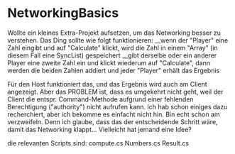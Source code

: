 # NetworkingBasics
Wollte ein kleines Extra-Projekt aufsetzen, um das Networking besser zu verstehen. Das Ding sollte wie folgt funktionieren:
__wenn der "Player" eine Zahl eingibt und auf "Calculate" klickt, wird die Zahl in einem "Array" (in diesem Fall eine SyncList) gespeichert
__gibt derselbe oder ein anderer Player eine zweite Zahl ein und klickt wiederum auf "Calculate", dann werden die beiden Zahlen addiert und jeder "Player" erhält das Ergebnis

Für den Host funktioniert das, und das Ergebnis wird auch am Client angezeigt. Aber das PROBLEM ist, dass es umgekehrt nicht geht, weil der Client die entspr. Command-Methode aufgrund einer fehlenden Berechtigung ("authority") nicht aufrufen kann.
Ich hab schon einiges dazu recherchiert, aber ich bekomme es einfacht nicht hin. Bin echt schon am verzweifeln. Denn ich glaube, dass das der entscheidende Schritt wäre, damit das Networking klappt...
Vielleicht hat jemand eine Idee?

die relevanten Scripts sind:
compute.cs
Numbers.cs
Result.cs
